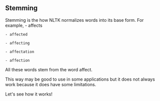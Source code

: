<!--title="Introduction"-->

## Stemming

Stemming is the how NLTK normalizes words into its base form. For example,
	- affects
	
	- affected
	
	- affecting 
	
	- affectation
	
	- affection 
	
	

All these words stem from the word affect.

This way may be good to use in some applications but it does not always work because it does have some limitations. 

Let's see how it works!

